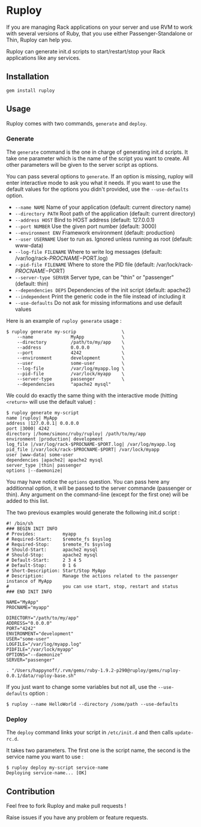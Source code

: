# Ruploy

If you are managing Rack applications on your server and use RVM to work with
several versions of Ruby, that you use either Passenger-Standalone or Thin, Ruploy can help you.

Ruploy can generate init.d scripts to start/restart/stop your Rack applications like any services.

## Installation

    gem install ruploy

## Usage

Ruploy comes with two commands, `generate` and `deploy`.

### Generate

The `generate` command is the one in charge of generating init.d scripts. It
take one parameter which is the name of the script you want to create. All other
parameters will be given to the server script as options.

You can pass several options to `generate`. If an option is missing, ruploy will
enter interactive mode to ask you what it needs. If you want to use the default
values for the options you didn't provided, use the `--use-defaults` option.

* `--name NAME`           Name of your application (default: current directory name)
* `--directory PATH`      Root path of the application (default: current directory)
* `--address HOST`        Bind to HOST address (default: 127.0.0.1)
* `--port NUMBER`         Use the given port number (default: 3000)
* `--environment ENV`     Framework environment (default: production)
* `--user USERNAME`       User to run as. Ignored unless running as root (default: www-data)
* `--log-file FILENAME`   Where to write log messages (default: /var/log/rack-$PROCNAME-$PORT.log)
* `--pid-file FILENAME`   Where to store the PID file (default: /var/lock/rack-$PROCNAME-$PORT)
* `--server-type SERVER`  Server type, can be "thin" or "passenger" (default: thin)
* `--dependencies DEPS`   Dependencies of the init script (default: apache2)
* `--independent`         Print the generic code in the file instead of including it
* `--use-defaults`        Do not ask for missing informations and use default values

Here is an example of `ruploy generate` usage :

    $ ruploy generate my-scrip                 \
        --name              MyApp              \
        --directory         /path/to/my/app    \
        --address           0.0.0.0            \
        --port              4242               \
        --environment       development        \
        --user              some-user          \
        --log-file          /var/log/myapp.log \
        --pid-file          /var/lock/myapp    \
        --server-type       passenger          \
        --dependencies      "apache2 mysql"

We could do exactly the same thing with the interactive mode (hitting `<return>`
will  use the default value) :

    $ ruploy generate my-script
    name |ruploy| MyApp
    address |127.0.0.1| 0.0.0.0
    port |3000| 4242
    directory |/home/simonc/ruby/ruploy| /path/to/my/app
    environment |production| development
    log_file |/var/log/rack-$PROCNAME-$PORT.log| /var/log/myapp.log
    pid_file |/var/lock/rack-$PROCNAME-$PORT| /var/lock/myapp
    user |www-data| some-user
    dependencies |apache2| apache2 mysql
    server_type |thin| passenger
    options |--daemonize|

You may have notice the `options` question. You can pass here any additionnal
option, it will be passed to the server commande (passenger or thin). Any
argument on the command-line (except for the first one) will be added to this
list.

The two previous examples would generate the following init.d script :

    #! /bin/sh
    ### BEGIN INIT INFO
    # Provides:          myapp
    # Required-Start:    $remote_fs $syslog
    # Required-Stop:     $remote_fs $syslog
    # Should-Start:      apache2 mysql
    # Should-Stop:       apache2 mysql
    # Default-Start:     2 3 4 5
    # Default-Stop:      0 1 6
    # Short-Description: Start/Stop MyApp
    # Description:       Manage the actions related to the passenger instance of MyApp
    #                    you can use start, stop, restart and status
    ### END INIT INFO
    
    NAME="MyApp"
    PROCNAME="myapp"
    
    DIRECTORY="/path/to/my/app"
    ADDRESS="0.0.0.0"
    PORT="4242"
    ENVIRONMENT="development"
    USER="some-user"
    LOGFILE="/var/log/myapp.log"
    PIDFILE="/var/lock/myapp"
    OPTIONS="--daemonize"
    SERVER="passenger"
    
    . "/Users/happynoff/.rvm/gems/ruby-1.9.2-p290@ruploy/gems/ruploy-0.0.1/data/ruploy-base.sh"

If you just want to change some variables but not all, use the `--use-defaults`
option :

    $ ruploy --name HelloWorld --directory /some/path --use-defaults

### Deploy

The `deploy` command links your script in `/etc/init.d` and then calls
`update-rc.d`.

It takes two parameters. The first one is the script name, the second is the
service name you want to use :

    $ ruploy deploy my-script service-name
    Deploying service-name... [OK]

## Contribution

Feel free to fork Ruploy and make pull requests !

Raise issues if you have any problem or feature requests.